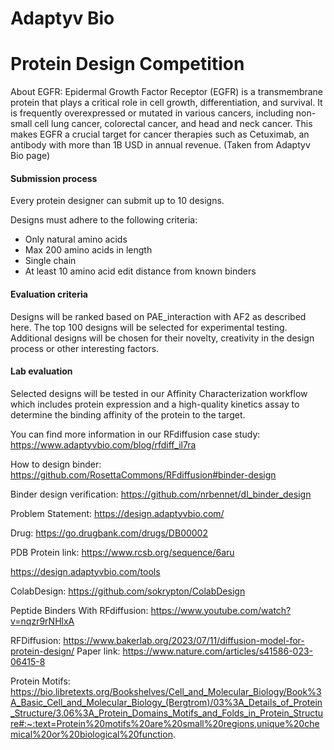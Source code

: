 # Adaptyv Bio

# Protein Design Competition

About EGFR:
Epidermal Growth Factor Receptor (EGFR) is a transmembrane protein that plays a critical role in cell growth, differentiation, and survival. It is frequently overexpressed or mutated in various cancers, including non-small cell lung cancer, colorectal cancer, and head and neck cancer. This makes EGFR a crucial target for cancer therapies such as Cetuximab, an antibody with more than 1B USD in annual revenue. (Taken from Adaptyv Bio page)

#### Submission process

Every protein designer can submit up to 10 designs.

Designs must adhere to the following criteria:

- Only natural amino acids
- Max 200 amino acids in length
- Single chain
- At least 10 amino acid edit distance from known binders

#### Evaluation criteria

Designs will be ranked based on PAE_interaction with AF2 as described here.
The top 100 designs will be selected for experimental testing.
Additional designs will be chosen for their novelty, creativity in the design process or other interesting factors.

#### Lab evaluation

Selected designs will be tested in our Affinity Characterization workflow which includes protein expression and a high-quality kinetics assay to determine the binding affinity of the protein to the target.

You can find more information in our RFdiffusion case study: https://www.adaptyvbio.com/blog/rfdiff_il7ra

How to design binder:
https://github.com/RosettaCommons/RFdiffusion#binder-design

Binder design verification:
https://github.com/nrbennet/dl_binder_design

Problem Statement:
https://design.adaptyvbio.com/

Drug:
https://go.drugbank.com/drugs/DB00002

PDB Protein link:
https://www.rcsb.org/sequence/6aru

https://design.adaptyvbio.com/tools

ColabDesign:
https://github.com/sokrypton/ColabDesign

Peptide Binders With RFdiffusion:
https://www.youtube.com/watch?v=nqzr9rNHlxA

RFDiffusion:
https://www.bakerlab.org/2023/07/11/diffusion-model-for-protein-design/
Paper link:
https://www.nature.com/articles/s41586-023-06415-8

Protein Motifs:
https://bio.libretexts.org/Bookshelves/Cell_and_Molecular_Biology/Book%3A_Basic_Cell_and_Molecular_Biology_(Bergtrom)/03%3A_Details_of_Protein_Structure/3.06%3A_Protein_Domains_Motifs_and_Folds_in_Protein_Structure#:~:text=Protein%20motifs%20are%20small%20regions,unique%20chemical%20or%20biological%20function.
